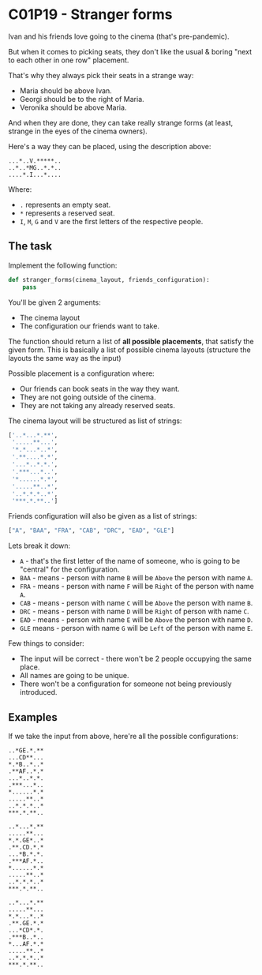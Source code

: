 # C01P19 - Stranger forms

Ivan and his friends love going to the cinema (that's pre-pandemic).

But when it comes to picking seats, they don't like the usual & boring "next to each other in one row" placement.

That's why they always pick their seats in a strange way:

- Maria should be above Ivan.
- Georgi should be to the right of Maria.
- Veronika should be above Maria.

And when they are done, they can take really strange forms (at least, strange in the eyes of the cinema owners).

Here's a way they can be placed, using the description above:

```
...*..V.*****..
..*..*MG..*.*..
....*.I...*....
```

Where:

* `.` represents an empty seat.
* `*` represents a reserved seat.
* `I`, `M`, `G` and `V` are the first letters of the respective people.

## The task

Implement the following function:

```python
def stranger_forms(cinema_layout, friends_configuration):
    pass
```

You'll be given 2 arguments:

- The cinema layout
- The configuration our friends want to take.

The function should return a list of **all possible placements**, that satisfy the given form. This is basically a list of possible cinema layouts (structure the layouts the same way as the input)

Possible placement is a configuration where:

* Our friends can book seats in the way they want.
* They are not going outside of the cinema.
* They are not taking any already reserved seats.

The cinema layout will be structured as list of strings:

```python
['..*...*.**',
 '.....**...',
 '*.*...*..*',
 '.**....*.*',
 '...*..*.*.',
 '.***...*..',
 '*......*.*',
 '.....**..*',
 '..*.*.*..*',
 '***.*.**..']
```

Friends configuration will also be given as a list of strings:

```python
["A", "BAA", "FRA", "CAB", "DRC", "EAD", "GLE"]
```

Lets break it down:

* `A` - that's the first letter of the name of someone, who is going to be "central" for the configuration.
* `BAA` - means - person with name `B` will be `Above` the person with name `A`.
* `FRA` - means - person with name `F` will be `Right` of the person with name `A`.
* `CAB` - means - person with name `C` will be `Above` the person with name `B`.
* `DRC` - means - person with name `D` will be `Right` of person with name `C`.
* `EAD` - means - person with name `E` will be `Above` the person with name `D`.
* `GLE` means - person with name `G` will be `Left` of the person with name `E`.

Few things to consider:

* The input will be correct - there won't be 2 people occupying the same place.
* All names are going to be unique.
* There won't be a configuration for someone not being previously introduced.

## Examples

If we take the input from above, here're all the possible configurations:

```
..*GE.*.**
...CD**...
*.*B..*..*
.**AF..*.*
...*..*.*.
.***...*..
*......*.*
.....**..*
..*.*.*..*
***.*.**..
```

```
..*...*.**
.....**...
*.*.GE*..*
.**.CD.*.*
...*B.*.*.
.***AF.*..
*......*.*
.....**..*
..*.*.*..*
***.*.**..
```

```
..*...*.**
.....**...
*.*...*..*
.**.GE.*.*
...*CD*.*.
.***B..*..
*...AF.*.*
.....**..*
..*.*.*..*
***.*.**..
```